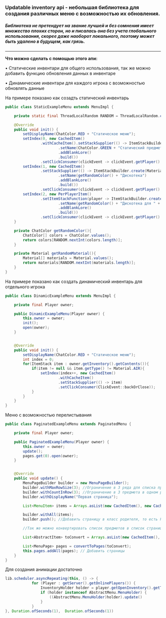 ### Updatable inventory api - небольшая библиотека для создания различных меню с возможностью их обновления.

##### Библиотека не претендует на звание лучшей и без сомнения имеет множество плохих сторон, но и писалась она без учета глобального использования, скорее даже наоборот локального, поэтому может быть удалено в будущем, как грязь.

------------
**Что можно сделать с помощью этого апи:**

&bull; Статические инвентари для общего использования, так же можно добавить функцию обновления данных в инвентаре

&bull; Динамические инвентари для каждого игрока с возможностью обновлять данные

На примере показано как созадть статический инвентарь
```java
public class StaticExampleMenu extends MenuImpl {

    private static final ThreadLocalRandom RANDOM = ThreadLocalRandom.current();

    @Override
    public void init() {
        setDisplayName(ChatColor.RED + "Статическое меню");
        setIndex(0, new CachedItem()
                .withCacheItem().setStackSupplier(() -> ItemStackBuilder.create(Material.PAPER)
                        .setName(ChatColor.GREEN + "Статический предмет без режима обновления")
                        .addBlankLore()
                        .build())
                .setClickConsumer(clickEvent -> clickEvent.getPlayer().sendMessage(ChatColor.YELLOW + "Ого, ты нажал на кнопку, чтоо??")));
        setIndex(1, new CachedItem()
                .setStackSupplier(() -> ItemStackBuilder.create(Material.PAPER)
                        .setName(getRandomColor() + "Дискотека")
                        .addBlankLore()
                        .build())
                .setClickConsumer(clickEvent -> clickEvent.getPlayer().kickPlayer(ChatColor.YELLOW + "Падло, хватит на меня давить!!!")));
        setIndex(2, new PerPlayerItem()
                .setItemStackFunction(player -> ItemStackBuilder.create(getRandomMaterial())
                        .setName(getRandomColor() + "Дискотека для " + player.getName())
                        .addBlankLore()
                        .build())
                .setClickConsumer(clickEvent -> clickEvent.getPlayer().damage(5)));
    }

    private ChatColor getRandomColor(){
        ChatColor[] colors = ChatColor.values();
        return colors[RANDOM.nextInt(colors.length)];
    }

    private Material getRandomMaterial(){
        Material[] materials = Material.values();
        return materials[RANDOM.nextInt(materials.length)];
    }
}
```
На примере показано как создать динамический инвентарь для отдельного игрока
```java
public class DinamicExampleMenu extends MenuImpl {

    private final Player owner;

    public DinamicExampleMenu(Player owner) {
        this.owner = owner;
        init();
        open(owner);
    }


    @Override
    public void init() {
        setDisplayName(ChatColor.RED + "Статическое меню");
        int index = 0;
        for(ItemStack item : owner.getInventory().getContents()){
            if(item != null && item.getType() != Material.AIR){
                setIndex(index++, new CachedItem()
                        .withCacheItem()
                        .setStackSupplier(() -> item)
                        .setClickConsumer(ClickEvent::backOrClose));
            }
        }
    }
}
```
Меню с возможностью перелистывания
```java
public class PaginatedExampleMenu extends PaginatedMenu {

    private final Player owner;

    public PaginatedExampleMenu(Player owner) {
        this.owner = owner;
        update();
        pages.get(0).open(owner);
    }


    @Override
    public void update() {
        MenuPageBuilder builder = new MenuPageBuilder();
        builder.withMaxRowSize(3); //Ограничение в 3 ряда для списка предметов
        builder.withCountInRow(3); //Ограничение в 3 предмета в одном ряду
        builder.withDisplayName("Первая страница");

        List<MenuItem> items = Arrays.asList(new CachedItem(), new CachedItem(), new CachedItem(), new CachedItem(), new CachedItem());

        builder.withAll(items);
        builder.push(); //Добавить страницу в класс родителя, то есть PaginatedMenu, а в данном случае его наследника

        //Так же можно конвертировать список предметов в список страниц

        List<AbstractItem> toConvert = Arrays.asList(new CachedItem(), new CachedItem(), new CachedItem(), new CachedItem(), new CachedItem());

        List<MenuPage> pages = convertToPages(toConvert);
        this.pages.addAll(pages); // Добавить страницы
    }
}
```
Для создания анимации достаточно
```java
lib.scheduler.asyncRepeating(this, () -> {
            for (Player : getServer().getOnlinePlayers()) {
                InventoryHolder holder = player.getOpenInventory().getTopInventory().getHolder()
                if (holder instanceof AbstractMenu.MenuHolder) {
                    ((AbstractMenu.MenuHolder)holder).update()
                }
            }
}, Duration.ofSeconds(1),  Duration.ofSeconds(1))
```
